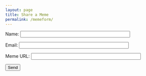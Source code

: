 ```yaml
---
layout: page
title: Share a Meme
permalink: /memeform/
---
```


<form name="submitMeme" action="/thanks.html" netlify>
  <p>
    <label>Name: <input type="text" name="name" size="40"></label>
  </p>
  <p>
    <label>Email: <input type="text" name="email" size="40"></label>
  </p>
  <p>
    <label>Meme URL: <input type="text" name="email" size="40"></label>
  </p>
  <p>
    <button type="submit">Send</button>
  </p>
</form>